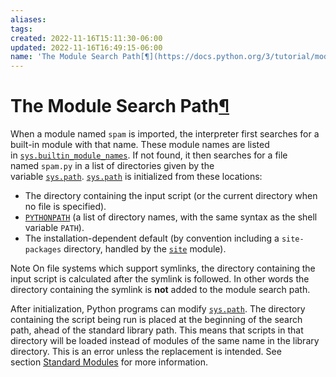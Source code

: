 ```yaml
---
aliases: 
tags: 
created: 2022-11-16T15:11:30-06:00
updated: 2022-11-16T16:49:15-06:00
name: 'The Module Search Path[¶](https://docs.python.org/3/tutorial/modules.html#the-module-search-path "Permalink to this headline")'
---
```

# The Module Search Path[¶](https://docs.python.org/3/tutorial/modules.html#the-module-search-path "Permalink to this headline")

When a module named `spam` is imported, the interpreter first searches for a built-in module with that name. These module names are listed in [`sys.builtin_module_names`](https://docs.python.org/3/library/sys.html#sys.builtin_module_names "sys.builtin_module_names"). If not found, it then searches for a file named `spam.py` in a list of directories given by the variable [`sys.path`](https://docs.python.org/3/library/sys.html#sys.path "sys.path"). [`sys.path`](https://docs.python.org/3/library/sys.html#sys.path "sys.path") is initialized from these locations:

-   The directory containing the input script (or the current directory when no file is specified).
-   [`PYTHONPATH`](https://docs.python.org/3/using/cmdline.html#envvar-PYTHONPATH) (a list of directory names, with the same syntax as the shell variable `PATH`). 
-   The installation-dependent default (by convention including a `site-packages` directory, handled by the [`site`](https://docs.python.org/3/library/site.html#module-site "site: Module responsible for site-specific configuration.") module).   

Note
	On file systems which support symlinks, the directory containing the input script is calculated after the symlink is followed. In other words the directory containing the symlink is **not** added to the module search path.

After initialization, Python programs can modify [`sys.path`](https://docs.python.org/3/library/sys.html#sys.path "sys.path"). The directory containing the script being run is placed at the beginning of the search path, ahead of the standard library path. This means that scripts in that directory will be loaded instead of modules of the same name in the library directory. This is an error unless the replacement is intended. See section [Standard Modules](https://docs.python.org/3/tutorial/modules.html#tut-standardmodules) for more information.